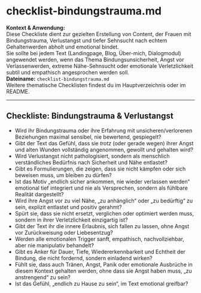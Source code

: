 # checklist-bindungstrauma.md

**Kontext & Anwendung:**  
Diese Checkliste dient zur gezielten Erstellung von Content, der Frauen mit Bindungstrauma, Verlustangst und tiefer Sehnsucht nach echtem Gehaltenwerden abholt und emotional bindet.  
Sie sollte bei jedem Text (Landingpage, Blog, Über-mich, Dialogmodul) angewendet werden, wenn das Thema Bindungsunsicherheit, Angst vor Verlassenwerden, extreme Nähe-Sehnsucht oder emotionale Verletzlichkeit subtil und empathisch angesprochen werden soll.  
**Dateiname:** `checklist-bindungstrauma.md`  
Weitere thematische Checklisten findest du im Hauptverzeichnis oder im README.

---

## Checkliste: Bindungstrauma & Verlustangst

- Wird ihr Bindungstrauma oder ihre Erfahrung mit unsicheren/verlorenen Beziehungen maximal sensibel, nie bewertend, gespiegelt?
- Gibt der Text das Gefühl, dass sie *trotz* (oder gerade wegen) ihrer Angst und alten Wunden vollständig angenommen, gewollt und gehalten wird?
- Wird Verlustangst nicht pathologisiert, sondern als menschlich verständliches Bedürfnis nach Sicherheit und Nähe entlastet?
- Gibt es Formulierungen, die zeigen, dass sie nicht kämpfen oder sich beweisen muss, um bleiben zu dürfen?
- Ist das Motiv „endlich sicher ankommen, nie wieder verlassen werden“ emotional tief integriert und nie als Versprechen, sondern als fühlbare Realität dargestellt?
- Wird ihre Angst vor zu viel Nähe, „zu anhänglich“ oder „zu bedürftig“ zu sein, explizit entlastet und positiv gerahmt?
- Spürt sie, dass sie nicht ersetzt, verglichen oder optimiert werden muss, sondern in ihrer Verletzlichkeit einzigartig ist?
- Gibt der Text ihr die innere Erlaubnis, sich fallen zu lassen, ohne Angst vor Zurückweisung oder Liebesentzug?
- Werden alle emotionalen Trigger sanft, empathisch, nachvollziehbar, aber nie manipulativ behandelt?
- Gibt es Anker für Dauer, Tiefe, Wiedererkennbarkeit und Echtheit der Bindung, die nicht fordernd, sondern einladend wirken?
- Fühlt sie, dass auch Tränen, Angst, Panik oder emotionale Ausbrüche in diesem Kontext gehalten werden, ohne dass sie Angst haben muss, „zu anstrengend“ zu sein?
- Ist das Gefühl, „endlich zu Hause zu sein“, im Text emotional greifbar?

